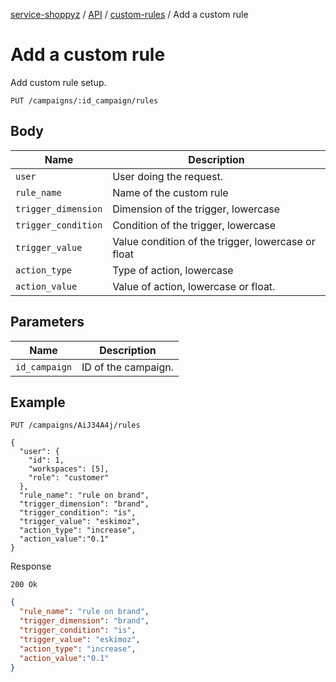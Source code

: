 [service-shoppyz](../../../../README.md) / [API](../README.md) / [custom-rules](./README.md) / Add a custom rule

# Add a custom rule

Add custom rule setup.

```text
PUT /campaigns/:id_campaign/rules
```

## Body

| Name                | Description                                        |
|---------------------|----------------------------------------------------|
| `user`              | User doing the request.                            | 
| `rule_name`         | Name of the custom rule                            |
| `trigger_dimension` | Dimension of the trigger, lowercase                |
| `trigger_condition` | Condition of the trigger, lowercase                |
| `trigger_value`     | Value condition of the trigger, lowercase or float |
| `action_type`       | Type of action, lowercase                          |
| `action_value`      | Value of action, lowercase or float.               |

## Parameters

| Name          | Description         |
|---------------|---------------------|
| `id_campaign` | ID of the campaign. |

## Example

```text
PUT /campaigns/AiJ34A4j/rules

{ 
  "user": {
    "id": 1,
    "workspaces": [5],
    "role": "customer"
  },
  "rule_name": "rule on brand",
  "trigger_dimension": "brand",
  "trigger_condition": "is",
  "trigger_value": "eskimoz",
  "action_type": "increase",
  "action_value":"0.1"
}

```

Response

```text
200 Ok
```

```json
{ 
  "rule_name": "rule on brand",
  "trigger_dimension": "brand",
  "trigger_condition": "is",
  "trigger_value": "eskimoz",
  "action_type": "increase",
  "action_value":"0.1"
}

```
